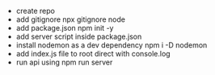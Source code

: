 
- create repo
- add gitignore npx gitignore node
- add package.json npm init -y
- add server script inside package.json
- install nodemon as a dev dependency npm i -D nodemon
- add index.js file to root direct with console.log
- run api using npm run server